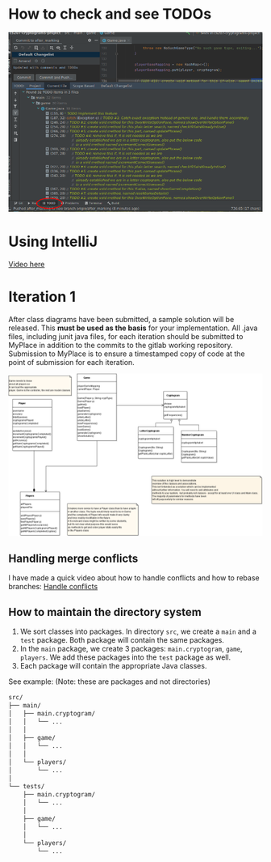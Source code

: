 # How to check and see TODOs

![image](resources/README/todos.png)

# Using IntelliJ

[Video here](https://drive.google.com/file/d/1b2KHySTOD7iJb-kPtCLpwOhHFoUwxQMM/view?usp=sharing)

# Iteration 1

After class diagrams have been submitted, a sample solution will be released. This **must be used as the basis** for your implementation. All .java files, including
junit java files, for each iteration should be submitted to MyPlace in addition to the commits to the gitlab working repository. Submission to MyPlace is to
ensure a timestamped copy of code at the point of submission for each iteration.

![image](resources/README/basis.png)

## Handling merge conflicts

I have made a quick video about how to handle conflicts and how to rebase branches:
[Handle conflicts](https://drive.google.com/file/d/13ji-xoE88SMhPHNP4D1VkwHOimDWb4Gx/view?usp=sharing)

## How to maintain the directory system

1. We sort classes into packages. In directory `src`, we create a `main` and a `test` package.
Both package will contain the same packages.
2. In the `main` package, we create 3 packages: `main.cryptogram`, `game`, `players`. We add these packages into the `test` package as well.
3. Each package will contain the appropriate Java classes.

See example: (Note: these are packages and not directories)
```
src/
├── main/
│   ├── main.cryptogram/
│   │   └── ...
│   │   
│   ├── game/
│   │   └── ...
│   │   
│   └── players/
│       └── ...
│       
└── tests/
    ├── main.cryptogram/
    │   └── ...
    │   
    ├── game/
    │   └── ...
    │   
    └── players/
        └── ...
        
```
